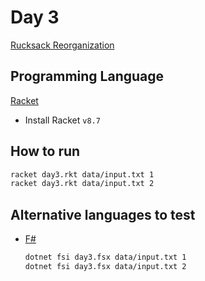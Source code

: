 # Day 3

[Rucksack Reorganization](https://adventofcode.com/2022/day/3)

## Programming Language

[Racket](https://racket-lang.org/)

- Install Racket `v8.7`

## How to run

```bash
racket day3.rkt data/input.txt 1
racket day3.rkt data/input.txt 2
```

## Alternative languages to test

- [F#](https://fsharp.org/)

    ```bash
    dotnet fsi day3.fsx data/input.txt 1
    dotnet fsi day3.fsx data/input.txt 2
    ```
